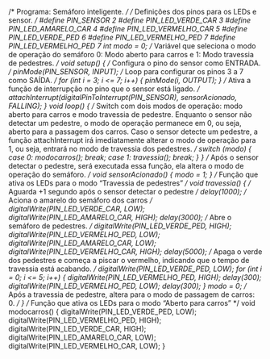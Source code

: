 /* Programa: Semáforo inteligente. */
/* Definições dos pinos para os LEDs e sensor. */
#define PIN_SENSOR 2
#define PIN_LED_VERDE_CAR 3
#define PIN_LED_AMARELO_CAR 4
#define PIN_LED_VERMELHO_CAR 5
#define PIN_LED_VERDE_PED 6
#define PIN_LED_VERMELHO_PED 7
#define PIN_LED_VERMELHO_PED 7
int modo = 0; /* Variável que seleciona o modo de operação do
semáforo 0: Modo aberto para carros e 1: Modo travessia de
pedestres. */
void setup()
{
/* Configura o pino do sensor como ENTRADA. */
pinMode(PIN_SENSOR, INPUT);
/* Loop para configurar os pinos 3 a 7 como SAÍDA. */
for (int i = 3; i <= 7; i++) {
pinMode(i, OUTPUT);
}
/* Ativa a função de interrupção no pino que o sensor está
ligado. */
attachInterrupt(digitalPinToInterrupt(PIN_SENSOR),
sensorAcionado, FALLING);
}
void loop()
{
/* Switch com dois modos de operação: modo aberto para
carros e modo travessia de pedestre. Enquanto o sensor
não detectar um pedestre, o modo de operação permanece
em 0, ou seja, aberto para a passagem dos carros. Caso o
sensor detecte um pedestre, a função attachInterrupt irá
imediatamente alterar o modo de operação para 1, ou seja,
entrará no modo de travessia dos pedestres. */
switch (modo) {
case 0:
modocarros();
break;
case 1:
travessia();
break;
}
}
/* Após o sensor detectar o pedestre, será executada essa
função, ela altera o modo de operação do semáforo. */
void sensorAcionado() {
modo = 1;
}
/* Função que ativa os LEDs para o modo “Travessia de
pedestres” */
void travessia() {
/* Aguarda +1 segundo após o sensor detectar o pedestre */
delay(1000);
/* Aciona o amarelo do semáforo dos carros */
digitalWrite(PIN_LED_VERDE_CAR, LOW);
digitalWrite(PIN_LED_AMARELO_CAR, HIGH);
delay(3000);
/* Abre o semáforo de pedestres. */
digitalWrite(PIN_LED_VERDE_PED, HIGH);
digitalWrite(PIN_LED_VERMELHO_PED, LOW);
digitalWrite(PIN_LED_AMARELO_CAR, LOW);
digitalWrite(PIN_LED_VERMELHO_CAR, HIGH);
delay(5000);
/* Apaga o verde dos pedestres e começa a piscar o
vermelho, indicando que o tempo de travessia está acabando.
*/
digitalWrite(PIN_LED_VERDE_PED, LOW);
for (int i = 0; i <= 5; i++)
{
digitalWrite(PIN_LED_VERMELHO_PED, HIGH);
delay(300);
digitalWrite(PIN_LED_VERMELHO_PED, LOW);
delay(300);
}
modo = 0; /* Após a travessia de pedestre, altera para o
modo de passagem de carros: 0. */
}
/* Função que ativa os LEDs para o modo “Aberto para carros”
*/
void modocarros() {
digitalWrite(PIN_LED_VERDE_PED, LOW);
digitalWrite(PIN_LED_VERMELHO_PED, HIGH);
digitalWrite(PIN_LED_VERDE_CAR, HIGH);
digitalWrite(PIN_LED_AMARELO_CAR, LOW);
digitalWrite(PIN_LED_VERMELHO_CAR, LOW);
}